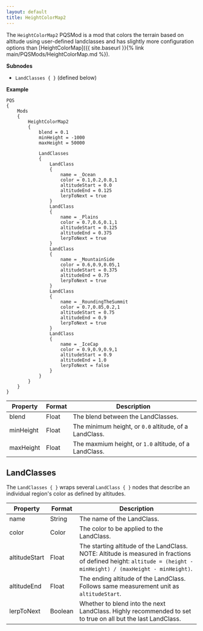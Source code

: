 ```yaml
---
layout: default
title: HeightColorMap2
---
```


The `HeightColorMap2` PQSMod is a mod that colors the terrain based on altitude using user-defined landclasses and has slightly more configuration options than [HeightColorMap]({{ site.baseurl }}{% link main/PQSMods/HeightColorMap.md %}).

**Subnodes**
* `LandClasses { }` (defined below)

**Example**
```
PQS
{
    Mods
    {
        HeightColorMap2
        {
            blend = 0.1
            minHeight = -1000
            maxHeight = 50000
            
            LandClasses
            {
                LandClass
                {
                    name = _Ocean
                    color = 0.1,0.2,0.8,1
                    altitudeStart = 0.0
                    altitudeEnd = 0.125
                    lerpToNext = true
                }
                LandClass
                {
                    name = _Plains
                    color = 0.7,0.6,0.1,1
                    altitudeStart = 0.125
                    altitudeEnd = 0.375
                    lerpToNext = true
                }
                LandClass
                {
                    name = _MountainSide
                    color = 0.6,0.9,0.05,1
                    altitudeStart = 0.375
                    altitudeEnd = 0.75
                    lerpToNext = true
                }
                LandClass
                {
                    name = _RoundingTheSummit
                    color = 0.7,0.85,0.2,1
                    altitudeStart = 0.75
                    altitudeEnd = 0.9
                    lerpToNext = true
                }
                LandClass
                {
                    name = _IceCap
                    color = 0.9,0.9,0.9,1
                    altitudeStart = 0.9
                    altitudeEnd = 1.0
                    lerpToNext = false
                }
            }
        }
    }
}
```

|Property|Format|Description|
|--------|------|-----------|
|blend|Float|The blend between the LandClasses.|
|minHeight|Float|The minimum height, or `0.0` altitude, of a LandClass.|
|maxHeight|Float|The maxmium height, or `1.0` altitude, of a LandClass.|

## LandClasses
The `LandClasses { }` wraps several `LandClass { }` nodes that describe an individual region's color as defined by altitudes.

|Property|Format|Description|
|--------|------|-----------|
|name|String|The name of the LandClass.|
|color|Color|The color to be applied to the LandClass.|
|altitudeStart|Float|The starting altitude of the LandClass. NOTE: Altitude is measured in fractions of defined height: `altitude = (height - minHeight) / (maxHeight - minHeight)`.|
|altitudeEnd|Float|The ending altitude of the LandClass. Follows same measurement unit as `altitudeStart`.|
|lerpToNext|Boolean|Whether to blend into the next LandClass. Highly recommended to set to true on all but the last LandClass.|

